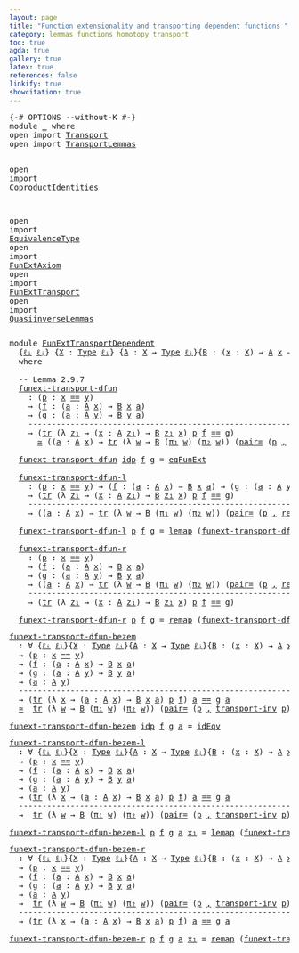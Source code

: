 ```yaml
---
layout: page
title: "Function extensionality and transporting dependent functions "
category: lemmas functions homotopy transport
toc: true
agda: true
gallery: true
latex: true
references: false
linkify: true
showcitation: true
---
```


<div class="hide" >
<pre class="Agda">
<a id="281" class="Symbol">{-#</a> <a id="285" class="Keyword">OPTIONS</a> <a id="293" class="Pragma">--without-K</a> <a id="305" class="Symbol">#-}</a>
<a id="309" class="Keyword">module</a> <a id="316" href="FunExtTransportDependent.html" class="Module">_</a> <a id="318" class="Keyword">where</a>
<a id="324" class="Keyword">open</a> <a id="329" class="Keyword">import</a> <a id="336" href="Transport.html" class="Module">Transport</a>
<a id="346" class="Keyword">open</a> <a id="351" class="Keyword">import</a> <a id="358" href="TransportLemmas.html" class="Module">TransportLemmas</a>

<a id="375" class="Keyword">open</a> <a id="380" class="Keyword">import</a> <a id="387" href="CoproductIdentities.html" class="Module">CoproductIdentities</a>

<a id="408" class="Keyword">open</a> <a id="413" class="Keyword">import</a> <a id="420" href="EquivalenceType.html" class="Module">EquivalenceType</a>
<a id="436" class="Keyword">open</a> <a id="441" class="Keyword">import</a> <a id="448" href="FunExtAxiom.html" class="Module">FunExtAxiom</a>
<a id="460" class="Keyword">open</a> <a id="465" class="Keyword">import</a> <a id="472" href="FunExtTransport.html" class="Module">FunExtTransport</a>
<a id="488" class="Keyword">open</a> <a id="493" class="Keyword">import</a> <a id="500" href="QuasiinverseLemmas.html" class="Module">QuasiinverseLemmas</a>
</pre>
</div>

<pre class="Agda">
<a id="551" class="Keyword">module</a> <a id="FunExtTransportDependent"></a><a id="558" href="FunExtTransportDependent.html#558" class="Module">FunExtTransportDependent</a>
  <a id="585" class="Symbol">{</a><a id="586" href="FunExtTransportDependent.html#586" class="Bound">ℓᵢ</a> <a id="589" href="FunExtTransportDependent.html#589" class="Bound">ℓⱼ</a><a id="591" class="Symbol">}</a> <a id="593" class="Symbol">{</a><a id="594" href="FunExtTransportDependent.html#594" class="Bound">X</a> <a id="596" class="Symbol">:</a> <a id="598" href="Intro.html#1621" class="Function">Type</a> <a id="603" href="FunExtTransportDependent.html#586" class="Bound">ℓᵢ</a><a id="605" class="Symbol">}</a> <a id="607" class="Symbol">{</a><a id="608" href="FunExtTransportDependent.html#608" class="Bound">A</a> <a id="610" class="Symbol">:</a> <a id="612" href="FunExtTransportDependent.html#594" class="Bound">X</a> <a id="614" class="Symbol">→</a> <a id="616" href="Intro.html#1621" class="Function">Type</a> <a id="621" href="FunExtTransportDependent.html#589" class="Bound">ℓⱼ</a><a id="623" class="Symbol">}{</a><a id="625" href="FunExtTransportDependent.html#625" class="Bound">B</a> <a id="627" class="Symbol">:</a> <a id="629" class="Symbol">(</a><a id="630" href="FunExtTransportDependent.html#630" class="Bound">x</a> <a id="632" class="Symbol">:</a> <a id="634" href="FunExtTransportDependent.html#594" class="Bound">X</a><a id="635" class="Symbol">)</a> <a id="637" class="Symbol">→</a> <a id="639" href="FunExtTransportDependent.html#608" class="Bound">A</a> <a id="641" href="FunExtTransportDependent.html#630" class="Bound">x</a> <a id="643" class="Symbol">→</a> <a id="645" href="Intro.html#1621" class="Function">Type</a> <a id="650" href="FunExtTransportDependent.html#589" class="Bound">ℓⱼ</a><a id="652" class="Symbol">}{</a><a id="654" href="FunExtTransportDependent.html#654" class="Bound">x</a> <a id="656" href="FunExtTransportDependent.html#656" class="Bound">y</a> <a id="658" class="Symbol">:</a> <a id="660" href="FunExtTransportDependent.html#594" class="Bound">X</a><a id="661" class="Symbol">}</a>
  <a id="665" class="Keyword">where</a>

  <a id="674" class="Comment">-- Lemma 2.9.7</a>
  <a id="FunExtTransportDependent.funext-transport-dfun"></a><a id="691" href="FunExtTransportDependent.html#691" class="Function">funext-transport-dfun</a>
    <a id="717" class="Symbol">:</a> <a id="719" class="Symbol">(</a><a id="720" href="FunExtTransportDependent.html#720" class="Bound">p</a> <a id="722" class="Symbol">:</a> <a id="724" href="FunExtTransportDependent.html#654" class="Bound">x</a> <a id="726" href="BasicTypes.html#4326" class="Datatype Operator">==</a> <a id="729" href="FunExtTransportDependent.html#656" class="Bound">y</a><a id="730" class="Symbol">)</a>
    <a id="736" class="Symbol">→</a> <a id="738" class="Symbol">(</a><a id="739" href="FunExtTransportDependent.html#739" class="Bound">f</a> <a id="741" class="Symbol">:</a> <a id="743" class="Symbol">(</a><a id="744" href="FunExtTransportDependent.html#744" class="Bound">a</a> <a id="746" class="Symbol">:</a> <a id="748" href="FunExtTransportDependent.html#608" class="Bound">A</a> <a id="750" href="FunExtTransportDependent.html#654" class="Bound">x</a><a id="751" class="Symbol">)</a> <a id="753" class="Symbol">→</a> <a id="755" href="FunExtTransportDependent.html#625" class="Bound">B</a> <a id="757" href="FunExtTransportDependent.html#654" class="Bound">x</a> <a id="759" href="FunExtTransportDependent.html#744" class="Bound">a</a><a id="760" class="Symbol">)</a>
    <a id="766" class="Symbol">→</a> <a id="768" class="Symbol">(</a><a id="769" href="FunExtTransportDependent.html#769" class="Bound">g</a> <a id="771" class="Symbol">:</a> <a id="773" class="Symbol">(</a><a id="774" href="FunExtTransportDependent.html#774" class="Bound">a</a> <a id="776" class="Symbol">:</a> <a id="778" href="FunExtTransportDependent.html#608" class="Bound">A</a> <a id="780" href="FunExtTransportDependent.html#656" class="Bound">y</a><a id="781" class="Symbol">)</a> <a id="783" class="Symbol">→</a> <a id="785" href="FunExtTransportDependent.html#625" class="Bound">B</a> <a id="787" href="FunExtTransportDependent.html#656" class="Bound">y</a> <a id="789" href="FunExtTransportDependent.html#774" class="Bound">a</a><a id="790" class="Symbol">)</a>
    <a id="796" class="Comment">----------------------------------------------------------------------------</a>
    <a id="877" class="Symbol">→</a> <a id="879" class="Symbol">(</a><a id="880" href="Transport.html#673" class="Function">tr</a> <a id="883" class="Symbol">(λ</a> <a id="886" href="FunExtTransportDependent.html#886" class="Bound">z₁</a> <a id="889" class="Symbol">→</a> <a id="891" class="Symbol">(</a><a id="892" href="FunExtTransportDependent.html#892" class="Bound">x</a> <a id="894" class="Symbol">:</a> <a id="896" href="FunExtTransportDependent.html#608" class="Bound">A</a> <a id="898" href="FunExtTransportDependent.html#886" class="Bound">z₁</a><a id="900" class="Symbol">)</a> <a id="902" class="Symbol">→</a> <a id="904" href="FunExtTransportDependent.html#625" class="Bound">B</a> <a id="906" href="FunExtTransportDependent.html#886" class="Bound">z₁</a> <a id="909" href="FunExtTransportDependent.html#892" class="Bound">x</a><a id="910" class="Symbol">)</a> <a id="912" href="FunExtTransportDependent.html#720" class="Bound">p</a> <a id="914" href="FunExtTransportDependent.html#739" class="Bound">f</a> <a id="916" href="BasicTypes.html#4326" class="Datatype Operator">==</a> <a id="919" href="FunExtTransportDependent.html#769" class="Bound">g</a><a id="920" class="Symbol">)</a>
      <a id="928" href="EquivalenceType.html#762" class="Function Operator">≃</a> <a id="930" class="Symbol">((</a><a id="932" href="FunExtTransportDependent.html#932" class="Bound">a</a> <a id="934" class="Symbol">:</a> <a id="936" href="FunExtTransportDependent.html#608" class="Bound">A</a> <a id="938" href="FunExtTransportDependent.html#654" class="Bound">x</a><a id="939" class="Symbol">)</a> <a id="941" class="Symbol">→</a> <a id="943" href="Transport.html#673" class="Function">tr</a> <a id="946" class="Symbol">(λ</a> <a id="949" href="FunExtTransportDependent.html#949" class="Bound">w</a> <a id="951" class="Symbol">→</a> <a id="953" href="FunExtTransportDependent.html#625" class="Bound">B</a> <a id="955" class="Symbol">(</a><a id="956" href="BasicTypes.html#1425" class="Field">π₁</a> <a id="959" href="FunExtTransportDependent.html#949" class="Bound">w</a><a id="960" class="Symbol">)</a> <a id="962" class="Symbol">(</a><a id="963" href="BasicTypes.html#1436" class="Field">π₂</a> <a id="966" href="FunExtTransportDependent.html#949" class="Bound">w</a><a id="967" class="Symbol">))</a> <a id="970" class="Symbol">(</a><a id="971" href="CoproductIdentities.html#1535" class="Function">pair=</a> <a id="977" class="Symbol">(</a><a id="978" href="FunExtTransportDependent.html#720" class="Bound">p</a> <a id="980" href="BasicTypes.html#1409" class="InductiveConstructor Operator">,</a> <a id="982" href="BasicTypes.html#4618" class="Function">refl</a> <a id="987" class="Symbol">(</a><a id="988" href="Transport.html#673" class="Function">tr</a> <a id="991" href="FunExtTransportDependent.html#608" class="Bound">A</a> <a id="993" href="FunExtTransportDependent.html#720" class="Bound">p</a> <a id="995" href="FunExtTransportDependent.html#932" class="Bound">a</a><a id="996" class="Symbol">)))</a> <a id="1000" class="Symbol">(</a><a id="1001" href="FunExtTransportDependent.html#739" class="Bound">f</a> <a id="1003" href="FunExtTransportDependent.html#932" class="Bound">a</a><a id="1004" class="Symbol">)</a> <a id="1006" href="BasicTypes.html#4326" class="Datatype Operator">==</a> <a id="1009" href="FunExtTransportDependent.html#769" class="Bound">g</a> <a id="1011" class="Symbol">(</a><a id="1012" href="Transport.html#673" class="Function">tr</a> <a id="1015" href="FunExtTransportDependent.html#608" class="Bound">A</a> <a id="1017" href="FunExtTransportDependent.html#720" class="Bound">p</a> <a id="1019" href="FunExtTransportDependent.html#932" class="Bound">a</a><a id="1020" class="Symbol">))</a>

  <a id="1026" href="FunExtTransportDependent.html#691" class="Function">funext-transport-dfun</a> <a id="1048" href="BasicTypes.html#4381" class="InductiveConstructor">idp</a> <a id="1052" href="FunExtTransportDependent.html#1052" class="Bound">f</a> <a id="1054" href="FunExtTransportDependent.html#1054" class="Bound">g</a> <a id="1056" class="Symbol">=</a> <a id="1058" href="FunExtAxiom.html#782" class="Function">eqFunExt</a>

  <a id="FunExtTransportDependent.funext-transport-dfun-l"></a><a id="1070" href="FunExtTransportDependent.html#1070" class="Function">funext-transport-dfun-l</a>
    <a id="1098" class="Symbol">:</a> <a id="1100" class="Symbol">(</a><a id="1101" href="FunExtTransportDependent.html#1101" class="Bound">p</a> <a id="1103" class="Symbol">:</a> <a id="1105" href="FunExtTransportDependent.html#654" class="Bound">x</a> <a id="1107" href="BasicTypes.html#4326" class="Datatype Operator">==</a> <a id="1110" href="FunExtTransportDependent.html#656" class="Bound">y</a><a id="1111" class="Symbol">)</a> <a id="1113" class="Symbol">→</a> <a id="1115" class="Symbol">(</a><a id="1116" href="FunExtTransportDependent.html#1116" class="Bound">f</a> <a id="1118" class="Symbol">:</a> <a id="1120" class="Symbol">(</a><a id="1121" href="FunExtTransportDependent.html#1121" class="Bound">a</a> <a id="1123" class="Symbol">:</a> <a id="1125" href="FunExtTransportDependent.html#608" class="Bound">A</a> <a id="1127" href="FunExtTransportDependent.html#654" class="Bound">x</a><a id="1128" class="Symbol">)</a> <a id="1130" class="Symbol">→</a> <a id="1132" href="FunExtTransportDependent.html#625" class="Bound">B</a> <a id="1134" href="FunExtTransportDependent.html#654" class="Bound">x</a> <a id="1136" href="FunExtTransportDependent.html#1121" class="Bound">a</a><a id="1137" class="Symbol">)</a> <a id="1139" class="Symbol">→</a> <a id="1141" class="Symbol">(</a><a id="1142" href="FunExtTransportDependent.html#1142" class="Bound">g</a> <a id="1144" class="Symbol">:</a> <a id="1146" class="Symbol">(</a><a id="1147" href="FunExtTransportDependent.html#1147" class="Bound">a</a> <a id="1149" class="Symbol">:</a> <a id="1151" href="FunExtTransportDependent.html#608" class="Bound">A</a> <a id="1153" href="FunExtTransportDependent.html#656" class="Bound">y</a><a id="1154" class="Symbol">)</a> <a id="1156" class="Symbol">→</a> <a id="1158" href="FunExtTransportDependent.html#625" class="Bound">B</a> <a id="1160" href="FunExtTransportDependent.html#656" class="Bound">y</a> <a id="1162" href="FunExtTransportDependent.html#1147" class="Bound">a</a><a id="1163" class="Symbol">)</a>
    <a id="1169" class="Symbol">→</a> <a id="1171" class="Symbol">(</a><a id="1172" href="Transport.html#673" class="Function">tr</a> <a id="1175" class="Symbol">(λ</a> <a id="1178" href="FunExtTransportDependent.html#1178" class="Bound">z₁</a> <a id="1181" class="Symbol">→</a> <a id="1183" class="Symbol">(</a><a id="1184" href="FunExtTransportDependent.html#1184" class="Bound">x</a> <a id="1186" class="Symbol">:</a> <a id="1188" href="FunExtTransportDependent.html#608" class="Bound">A</a> <a id="1190" href="FunExtTransportDependent.html#1178" class="Bound">z₁</a><a id="1192" class="Symbol">)</a> <a id="1194" class="Symbol">→</a> <a id="1196" href="FunExtTransportDependent.html#625" class="Bound">B</a> <a id="1198" href="FunExtTransportDependent.html#1178" class="Bound">z₁</a> <a id="1201" href="FunExtTransportDependent.html#1184" class="Bound">x</a><a id="1202" class="Symbol">)</a> <a id="1204" href="FunExtTransportDependent.html#1101" class="Bound">p</a> <a id="1206" href="FunExtTransportDependent.html#1116" class="Bound">f</a> <a id="1208" href="BasicTypes.html#4326" class="Datatype Operator">==</a> <a id="1211" href="FunExtTransportDependent.html#1142" class="Bound">g</a><a id="1212" class="Symbol">)</a>
    <a id="1218" class="Comment">---------------------------------------------------------------------------</a>
    <a id="1298" class="Symbol">→</a> <a id="1300" class="Symbol">((</a><a id="1302" href="FunExtTransportDependent.html#1302" class="Bound">a</a> <a id="1304" class="Symbol">:</a> <a id="1306" href="FunExtTransportDependent.html#608" class="Bound">A</a> <a id="1308" href="FunExtTransportDependent.html#654" class="Bound">x</a><a id="1309" class="Symbol">)</a> <a id="1311" class="Symbol">→</a> <a id="1313" href="Transport.html#673" class="Function">tr</a> <a id="1316" class="Symbol">(λ</a> <a id="1319" href="FunExtTransportDependent.html#1319" class="Bound">w</a> <a id="1321" class="Symbol">→</a> <a id="1323" href="FunExtTransportDependent.html#625" class="Bound">B</a> <a id="1325" class="Symbol">(</a><a id="1326" href="BasicTypes.html#1425" class="Field">π₁</a> <a id="1329" href="FunExtTransportDependent.html#1319" class="Bound">w</a><a id="1330" class="Symbol">)</a> <a id="1332" class="Symbol">(</a><a id="1333" href="BasicTypes.html#1436" class="Field">π₂</a> <a id="1336" href="FunExtTransportDependent.html#1319" class="Bound">w</a><a id="1337" class="Symbol">))</a> <a id="1340" class="Symbol">(</a><a id="1341" href="CoproductIdentities.html#1535" class="Function">pair=</a> <a id="1347" class="Symbol">(</a><a id="1348" href="FunExtTransportDependent.html#1101" class="Bound">p</a> <a id="1350" href="BasicTypes.html#1409" class="InductiveConstructor Operator">,</a> <a id="1352" href="BasicTypes.html#4618" class="Function">refl</a> <a id="1357" class="Symbol">(</a><a id="1358" href="Transport.html#673" class="Function">tr</a> <a id="1361" href="FunExtTransportDependent.html#608" class="Bound">A</a> <a id="1363" href="FunExtTransportDependent.html#1101" class="Bound">p</a> <a id="1365" href="FunExtTransportDependent.html#1302" class="Bound">a</a><a id="1366" class="Symbol">)))</a> <a id="1370" class="Symbol">(</a><a id="1371" href="FunExtTransportDependent.html#1116" class="Bound">f</a> <a id="1373" href="FunExtTransportDependent.html#1302" class="Bound">a</a><a id="1374" class="Symbol">)</a> <a id="1376" href="BasicTypes.html#4326" class="Datatype Operator">==</a> <a id="1379" href="FunExtTransportDependent.html#1142" class="Bound">g</a> <a id="1381" class="Symbol">(</a><a id="1382" href="Transport.html#673" class="Function">tr</a> <a id="1385" href="FunExtTransportDependent.html#608" class="Bound">A</a> <a id="1387" href="FunExtTransportDependent.html#1101" class="Bound">p</a> <a id="1389" href="FunExtTransportDependent.html#1302" class="Bound">a</a><a id="1390" class="Symbol">))</a>

  <a id="1396" href="FunExtTransportDependent.html#1070" class="Function">funext-transport-dfun-l</a> <a id="1420" href="FunExtTransportDependent.html#1420" class="Bound">p</a> <a id="1422" href="FunExtTransportDependent.html#1422" class="Bound">f</a> <a id="1424" href="FunExtTransportDependent.html#1424" class="Bound">g</a> <a id="1426" class="Symbol">=</a> <a id="1428" href="EquivalenceType.html#979" class="Function">lemap</a> <a id="1434" class="Symbol">(</a><a id="1435" href="FunExtTransportDependent.html#691" class="Function">funext-transport-dfun</a> <a id="1457" href="FunExtTransportDependent.html#1420" class="Bound">p</a> <a id="1459" class="Symbol">_</a> <a id="1461" class="Symbol">_)</a>

  <a id="FunExtTransportDependent.funext-transport-dfun-r"></a><a id="1467" href="FunExtTransportDependent.html#1467" class="Function">funext-transport-dfun-r</a>
    <a id="1495" class="Symbol">:</a> <a id="1497" class="Symbol">(</a><a id="1498" href="FunExtTransportDependent.html#1498" class="Bound">p</a> <a id="1500" class="Symbol">:</a> <a id="1502" href="FunExtTransportDependent.html#654" class="Bound">x</a> <a id="1504" href="BasicTypes.html#4326" class="Datatype Operator">==</a> <a id="1507" href="FunExtTransportDependent.html#656" class="Bound">y</a><a id="1508" class="Symbol">)</a>
    <a id="1514" class="Symbol">→</a> <a id="1516" class="Symbol">(</a><a id="1517" href="FunExtTransportDependent.html#1517" class="Bound">f</a> <a id="1519" class="Symbol">:</a> <a id="1521" class="Symbol">(</a><a id="1522" href="FunExtTransportDependent.html#1522" class="Bound">a</a> <a id="1524" class="Symbol">:</a> <a id="1526" href="FunExtTransportDependent.html#608" class="Bound">A</a> <a id="1528" href="FunExtTransportDependent.html#654" class="Bound">x</a><a id="1529" class="Symbol">)</a> <a id="1531" class="Symbol">→</a> <a id="1533" href="FunExtTransportDependent.html#625" class="Bound">B</a> <a id="1535" href="FunExtTransportDependent.html#654" class="Bound">x</a> <a id="1537" href="FunExtTransportDependent.html#1522" class="Bound">a</a><a id="1538" class="Symbol">)</a>
    <a id="1544" class="Symbol">→</a> <a id="1546" class="Symbol">(</a><a id="1547" href="FunExtTransportDependent.html#1547" class="Bound">g</a> <a id="1549" class="Symbol">:</a> <a id="1551" class="Symbol">(</a><a id="1552" href="FunExtTransportDependent.html#1552" class="Bound">a</a> <a id="1554" class="Symbol">:</a> <a id="1556" href="FunExtTransportDependent.html#608" class="Bound">A</a> <a id="1558" href="FunExtTransportDependent.html#656" class="Bound">y</a><a id="1559" class="Symbol">)</a> <a id="1561" class="Symbol">→</a> <a id="1563" href="FunExtTransportDependent.html#625" class="Bound">B</a> <a id="1565" href="FunExtTransportDependent.html#656" class="Bound">y</a> <a id="1567" href="FunExtTransportDependent.html#1552" class="Bound">a</a><a id="1568" class="Symbol">)</a>
    <a id="1574" class="Symbol">→</a> <a id="1576" class="Symbol">((</a><a id="1578" href="FunExtTransportDependent.html#1578" class="Bound">a</a> <a id="1580" class="Symbol">:</a> <a id="1582" href="FunExtTransportDependent.html#608" class="Bound">A</a> <a id="1584" href="FunExtTransportDependent.html#654" class="Bound">x</a><a id="1585" class="Symbol">)</a> <a id="1587" class="Symbol">→</a> <a id="1589" href="Transport.html#673" class="Function">tr</a> <a id="1592" class="Symbol">(λ</a> <a id="1595" href="FunExtTransportDependent.html#1595" class="Bound">w</a> <a id="1597" class="Symbol">→</a> <a id="1599" href="FunExtTransportDependent.html#625" class="Bound">B</a> <a id="1601" class="Symbol">(</a><a id="1602" href="BasicTypes.html#1425" class="Field">π₁</a> <a id="1605" href="FunExtTransportDependent.html#1595" class="Bound">w</a><a id="1606" class="Symbol">)</a> <a id="1608" class="Symbol">(</a><a id="1609" href="BasicTypes.html#1436" class="Field">π₂</a> <a id="1612" href="FunExtTransportDependent.html#1595" class="Bound">w</a><a id="1613" class="Symbol">))</a> <a id="1616" class="Symbol">(</a><a id="1617" href="CoproductIdentities.html#1535" class="Function">pair=</a> <a id="1623" class="Symbol">(</a><a id="1624" href="FunExtTransportDependent.html#1498" class="Bound">p</a> <a id="1626" href="BasicTypes.html#1409" class="InductiveConstructor Operator">,</a> <a id="1628" href="BasicTypes.html#4618" class="Function">refl</a> <a id="1633" class="Symbol">(</a><a id="1634" href="Transport.html#673" class="Function">tr</a> <a id="1637" href="FunExtTransportDependent.html#608" class="Bound">A</a> <a id="1639" href="FunExtTransportDependent.html#1498" class="Bound">p</a> <a id="1641" href="FunExtTransportDependent.html#1578" class="Bound">a</a><a id="1642" class="Symbol">)))</a> <a id="1646" class="Symbol">(</a><a id="1647" href="FunExtTransportDependent.html#1517" class="Bound">f</a> <a id="1649" href="FunExtTransportDependent.html#1578" class="Bound">a</a><a id="1650" class="Symbol">)</a> <a id="1652" href="BasicTypes.html#4326" class="Datatype Operator">==</a> <a id="1655" href="FunExtTransportDependent.html#1547" class="Bound">g</a> <a id="1657" class="Symbol">(</a><a id="1658" href="Transport.html#673" class="Function">tr</a> <a id="1661" href="FunExtTransportDependent.html#608" class="Bound">A</a> <a id="1663" href="FunExtTransportDependent.html#1498" class="Bound">p</a> <a id="1665" href="FunExtTransportDependent.html#1578" class="Bound">a</a><a id="1666" class="Symbol">))</a>
    <a id="1673" class="Comment">--------------------------------------------------------------------------</a>
    <a id="1752" class="Symbol">→</a> <a id="1754" class="Symbol">(</a><a id="1755" href="Transport.html#673" class="Function">tr</a> <a id="1758" class="Symbol">(λ</a> <a id="1761" href="FunExtTransportDependent.html#1761" class="Bound">z₁</a> <a id="1764" class="Symbol">→</a> <a id="1766" class="Symbol">(</a><a id="1767" href="FunExtTransportDependent.html#1767" class="Bound">x</a> <a id="1769" class="Symbol">:</a> <a id="1771" href="FunExtTransportDependent.html#608" class="Bound">A</a> <a id="1773" href="FunExtTransportDependent.html#1761" class="Bound">z₁</a><a id="1775" class="Symbol">)</a> <a id="1777" class="Symbol">→</a> <a id="1779" href="FunExtTransportDependent.html#625" class="Bound">B</a> <a id="1781" href="FunExtTransportDependent.html#1761" class="Bound">z₁</a> <a id="1784" href="FunExtTransportDependent.html#1767" class="Bound">x</a><a id="1785" class="Symbol">)</a> <a id="1787" href="FunExtTransportDependent.html#1498" class="Bound">p</a> <a id="1789" href="FunExtTransportDependent.html#1517" class="Bound">f</a> <a id="1791" href="BasicTypes.html#4326" class="Datatype Operator">==</a> <a id="1794" href="FunExtTransportDependent.html#1547" class="Bound">g</a><a id="1795" class="Symbol">)</a>

  <a id="1800" href="FunExtTransportDependent.html#1467" class="Function">funext-transport-dfun-r</a> <a id="1824" href="FunExtTransportDependent.html#1824" class="Bound">p</a> <a id="1826" href="FunExtTransportDependent.html#1826" class="Bound">f</a> <a id="1828" href="FunExtTransportDependent.html#1828" class="Bound">g</a> <a id="1830" class="Symbol">=</a> <a id="1832" href="EquivalenceType.html#1131" class="Function">remap</a> <a id="1838" class="Symbol">(</a><a id="1839" href="FunExtTransportDependent.html#691" class="Function">funext-transport-dfun</a> <a id="1861" href="FunExtTransportDependent.html#1824" class="Bound">p</a> <a id="1863" class="Symbol">_</a> <a id="1865" class="Symbol">_)</a>
</pre>

<pre class="Agda">
<a id="funext-transport-dfun-bezem"></a><a id="1893" href="FunExtTransportDependent.html#1893" class="Function">funext-transport-dfun-bezem</a>
  <a id="1923" class="Symbol">:</a> <a id="1925" class="Symbol">∀</a> <a id="1927" class="Symbol">{</a><a id="1928" href="FunExtTransportDependent.html#1928" class="Bound">ℓᵢ</a> <a id="1931" href="FunExtTransportDependent.html#1931" class="Bound">ℓⱼ</a><a id="1933" class="Symbol">}{</a><a id="1935" href="FunExtTransportDependent.html#1935" class="Bound">X</a> <a id="1937" class="Symbol">:</a> <a id="1939" href="Intro.html#1621" class="Function">Type</a> <a id="1944" href="FunExtTransportDependent.html#1928" class="Bound">ℓᵢ</a><a id="1946" class="Symbol">}{</a><a id="1948" href="FunExtTransportDependent.html#1948" class="Bound">A</a> <a id="1950" class="Symbol">:</a> <a id="1952" href="FunExtTransportDependent.html#1935" class="Bound">X</a> <a id="1954" class="Symbol">→</a> <a id="1956" href="Intro.html#1621" class="Function">Type</a> <a id="1961" href="FunExtTransportDependent.html#1931" class="Bound">ℓⱼ</a><a id="1963" class="Symbol">}{</a><a id="1965" href="FunExtTransportDependent.html#1965" class="Bound">B</a> <a id="1967" class="Symbol">:</a> <a id="1969" class="Symbol">(</a><a id="1970" href="FunExtTransportDependent.html#1970" class="Bound">x</a> <a id="1972" class="Symbol">:</a> <a id="1974" href="FunExtTransportDependent.html#1935" class="Bound">X</a><a id="1975" class="Symbol">)</a> <a id="1977" class="Symbol">→</a> <a id="1979" href="FunExtTransportDependent.html#1948" class="Bound">A</a> <a id="1981" href="FunExtTransportDependent.html#1970" class="Bound">x</a> <a id="1983" class="Symbol">→</a> <a id="1985" href="Intro.html#1621" class="Function">Type</a> <a id="1990" href="FunExtTransportDependent.html#1931" class="Bound">ℓⱼ</a><a id="1992" class="Symbol">}</a> <a id="1994" class="Symbol">{</a><a id="1995" href="FunExtTransportDependent.html#1995" class="Bound">x</a> <a id="1997" href="FunExtTransportDependent.html#1997" class="Bound">y</a> <a id="1999" class="Symbol">:</a> <a id="2001" href="FunExtTransportDependent.html#1935" class="Bound">X</a><a id="2002" class="Symbol">}</a>
  <a id="2006" class="Symbol">→</a> <a id="2008" class="Symbol">(</a><a id="2009" href="FunExtTransportDependent.html#2009" class="Bound">p</a> <a id="2011" class="Symbol">:</a> <a id="2013" href="FunExtTransportDependent.html#1995" class="Bound">x</a> <a id="2015" href="BasicTypes.html#4326" class="Datatype Operator">==</a> <a id="2018" href="FunExtTransportDependent.html#1997" class="Bound">y</a><a id="2019" class="Symbol">)</a>
  <a id="2023" class="Symbol">→</a> <a id="2025" class="Symbol">(</a><a id="2026" href="FunExtTransportDependent.html#2026" class="Bound">f</a> <a id="2028" class="Symbol">:</a> <a id="2030" class="Symbol">(</a><a id="2031" href="FunExtTransportDependent.html#2031" class="Bound">a</a> <a id="2033" class="Symbol">:</a> <a id="2035" href="FunExtTransportDependent.html#1948" class="Bound">A</a> <a id="2037" href="FunExtTransportDependent.html#1995" class="Bound">x</a><a id="2038" class="Symbol">)</a> <a id="2040" class="Symbol">→</a> <a id="2042" href="FunExtTransportDependent.html#1965" class="Bound">B</a> <a id="2044" href="FunExtTransportDependent.html#1995" class="Bound">x</a> <a id="2046" href="FunExtTransportDependent.html#2031" class="Bound">a</a><a id="2047" class="Symbol">)</a>
  <a id="2051" class="Symbol">→</a> <a id="2053" class="Symbol">(</a><a id="2054" href="FunExtTransportDependent.html#2054" class="Bound">g</a> <a id="2056" class="Symbol">:</a> <a id="2058" class="Symbol">(</a><a id="2059" href="FunExtTransportDependent.html#2059" class="Bound">a</a> <a id="2061" class="Symbol">:</a> <a id="2063" href="FunExtTransportDependent.html#1948" class="Bound">A</a> <a id="2065" href="FunExtTransportDependent.html#1997" class="Bound">y</a><a id="2066" class="Symbol">)</a> <a id="2068" class="Symbol">→</a> <a id="2070" href="FunExtTransportDependent.html#1965" class="Bound">B</a> <a id="2072" href="FunExtTransportDependent.html#1997" class="Bound">y</a> <a id="2074" href="FunExtTransportDependent.html#2059" class="Bound">a</a><a id="2075" class="Symbol">)</a>
  <a id="2079" class="Symbol">→</a> <a id="2081" class="Symbol">(</a><a id="2082" href="FunExtTransportDependent.html#2082" class="Bound">a</a> <a id="2084" class="Symbol">:</a> <a id="2086" href="FunExtTransportDependent.html#1948" class="Bound">A</a> <a id="2088" href="FunExtTransportDependent.html#1997" class="Bound">y</a><a id="2089" class="Symbol">)</a>
  <a id="2093" class="Comment">------------------------------------------------------------------------------------</a>
  <a id="2180" class="Symbol">→</a> <a id="2182" class="Symbol">(</a><a id="2183" href="Transport.html#673" class="Function">tr</a> <a id="2186" class="Symbol">(λ</a> <a id="2189" href="FunExtTransportDependent.html#2189" class="Bound">x</a> <a id="2191" class="Symbol">→</a> <a id="2193" class="Symbol">(</a><a id="2194" href="FunExtTransportDependent.html#2194" class="Bound">a</a> <a id="2196" class="Symbol">:</a> <a id="2198" href="FunExtTransportDependent.html#1948" class="Bound">A</a> <a id="2200" href="FunExtTransportDependent.html#2189" class="Bound">x</a><a id="2201" class="Symbol">)</a> <a id="2203" class="Symbol">→</a> <a id="2205" href="FunExtTransportDependent.html#1965" class="Bound">B</a> <a id="2207" href="FunExtTransportDependent.html#2189" class="Bound">x</a> <a id="2209" href="FunExtTransportDependent.html#2194" class="Bound">a</a><a id="2210" class="Symbol">)</a> <a id="2212" href="FunExtTransportDependent.html#2009" class="Bound">p</a> <a id="2214" href="FunExtTransportDependent.html#2026" class="Bound">f</a><a id="2215" class="Symbol">)</a> <a id="2217" href="FunExtTransportDependent.html#2082" class="Bound">a</a> <a id="2219" href="BasicTypes.html#4326" class="Datatype Operator">==</a> <a id="2222" href="FunExtTransportDependent.html#2054" class="Bound">g</a> <a id="2224" href="FunExtTransportDependent.html#2082" class="Bound">a</a>
  <a id="2228" href="EquivalenceType.html#762" class="Function Operator">≃</a>  <a id="2231" href="Transport.html#673" class="Function">tr</a> <a id="2234" class="Symbol">(λ</a> <a id="2237" href="FunExtTransportDependent.html#2237" class="Bound">w</a> <a id="2239" class="Symbol">→</a> <a id="2241" href="FunExtTransportDependent.html#1965" class="Bound">B</a> <a id="2243" class="Symbol">(</a><a id="2244" href="BasicTypes.html#1425" class="Field">π₁</a> <a id="2247" href="FunExtTransportDependent.html#2237" class="Bound">w</a><a id="2248" class="Symbol">)</a> <a id="2250" class="Symbol">(</a><a id="2251" href="BasicTypes.html#1436" class="Field">π₂</a> <a id="2254" href="FunExtTransportDependent.html#2237" class="Bound">w</a><a id="2255" class="Symbol">))</a> <a id="2258" class="Symbol">(</a><a id="2259" href="CoproductIdentities.html#1535" class="Function">pair=</a> <a id="2265" class="Symbol">(</a><a id="2266" href="FunExtTransportDependent.html#2009" class="Bound">p</a> <a id="2268" href="BasicTypes.html#1409" class="InductiveConstructor Operator">,</a> <a id="2270" href="TransportLemmas.html#4098" class="Function">transport-inv</a> <a id="2284" href="FunExtTransportDependent.html#2009" class="Bound">p</a><a id="2285" class="Symbol">))</a> <a id="2288" class="Symbol">(</a><a id="2289" href="FunExtTransportDependent.html#2026" class="Bound">f</a> <a id="2291" class="Symbol">(</a><a id="2292" href="Transport.html#673" class="Function">tr</a> <a id="2295" href="FunExtTransportDependent.html#1948" class="Bound">A</a> <a id="2297" class="Symbol">(</a><a id="2298" href="BasicFunctions.html#4068" class="Function Operator">!</a> <a id="2300" href="FunExtTransportDependent.html#2009" class="Bound">p</a><a id="2301" class="Symbol">)</a><a id="2302" href="FunExtTransportDependent.html#2082" class="Bound">a</a><a id="2303" class="Symbol">))</a> <a id="2306" href="BasicTypes.html#4326" class="Datatype Operator">==</a> <a id="2309" href="FunExtTransportDependent.html#2054" class="Bound">g</a> <a id="2311" href="FunExtTransportDependent.html#2082" class="Bound">a</a>

<a id="2314" href="FunExtTransportDependent.html#1893" class="Function">funext-transport-dfun-bezem</a> <a id="2342" href="BasicTypes.html#4381" class="InductiveConstructor">idp</a> <a id="2346" href="FunExtTransportDependent.html#2346" class="Bound">f</a> <a id="2348" href="FunExtTransportDependent.html#2348" class="Bound">g</a> <a id="2350" href="FunExtTransportDependent.html#2350" class="Bound">a</a> <a id="2352" class="Symbol">=</a> <a id="2354" href="QuasiinverseLemmas.html#1413" class="Function">idEqv</a>
</pre>

<pre class="Agda">
<a id="funext-transport-dfun-bezem-l"></a><a id="2385" href="FunExtTransportDependent.html#2385" class="Function">funext-transport-dfun-bezem-l</a>
  <a id="2417" class="Symbol">:</a> <a id="2419" class="Symbol">∀</a> <a id="2421" class="Symbol">{</a><a id="2422" href="FunExtTransportDependent.html#2422" class="Bound">ℓᵢ</a> <a id="2425" href="FunExtTransportDependent.html#2425" class="Bound">ℓⱼ</a><a id="2427" class="Symbol">}{</a><a id="2429" href="FunExtTransportDependent.html#2429" class="Bound">X</a> <a id="2431" class="Symbol">:</a> <a id="2433" href="Intro.html#1621" class="Function">Type</a> <a id="2438" href="FunExtTransportDependent.html#2422" class="Bound">ℓᵢ</a><a id="2440" class="Symbol">}{</a><a id="2442" href="FunExtTransportDependent.html#2442" class="Bound">A</a> <a id="2444" class="Symbol">:</a> <a id="2446" href="FunExtTransportDependent.html#2429" class="Bound">X</a> <a id="2448" class="Symbol">→</a> <a id="2450" href="Intro.html#1621" class="Function">Type</a> <a id="2455" href="FunExtTransportDependent.html#2425" class="Bound">ℓⱼ</a><a id="2457" class="Symbol">}{</a><a id="2459" href="FunExtTransportDependent.html#2459" class="Bound">B</a> <a id="2461" class="Symbol">:</a> <a id="2463" class="Symbol">(</a><a id="2464" href="FunExtTransportDependent.html#2464" class="Bound">x</a> <a id="2466" class="Symbol">:</a> <a id="2468" href="FunExtTransportDependent.html#2429" class="Bound">X</a><a id="2469" class="Symbol">)</a> <a id="2471" class="Symbol">→</a> <a id="2473" href="FunExtTransportDependent.html#2442" class="Bound">A</a> <a id="2475" href="FunExtTransportDependent.html#2464" class="Bound">x</a> <a id="2477" class="Symbol">→</a> <a id="2479" href="Intro.html#1621" class="Function">Type</a> <a id="2484" href="FunExtTransportDependent.html#2425" class="Bound">ℓⱼ</a><a id="2486" class="Symbol">}</a> <a id="2488" class="Symbol">{</a><a id="2489" href="FunExtTransportDependent.html#2489" class="Bound">x</a> <a id="2491" href="FunExtTransportDependent.html#2491" class="Bound">y</a> <a id="2493" class="Symbol">:</a> <a id="2495" href="FunExtTransportDependent.html#2429" class="Bound">X</a><a id="2496" class="Symbol">}</a>
  <a id="2500" class="Symbol">→</a> <a id="2502" class="Symbol">(</a><a id="2503" href="FunExtTransportDependent.html#2503" class="Bound">p</a> <a id="2505" class="Symbol">:</a> <a id="2507" href="FunExtTransportDependent.html#2489" class="Bound">x</a> <a id="2509" href="BasicTypes.html#4326" class="Datatype Operator">==</a> <a id="2512" href="FunExtTransportDependent.html#2491" class="Bound">y</a><a id="2513" class="Symbol">)</a>
  <a id="2517" class="Symbol">→</a> <a id="2519" class="Symbol">(</a><a id="2520" href="FunExtTransportDependent.html#2520" class="Bound">f</a> <a id="2522" class="Symbol">:</a> <a id="2524" class="Symbol">(</a><a id="2525" href="FunExtTransportDependent.html#2525" class="Bound">a</a> <a id="2527" class="Symbol">:</a> <a id="2529" href="FunExtTransportDependent.html#2442" class="Bound">A</a> <a id="2531" href="FunExtTransportDependent.html#2489" class="Bound">x</a><a id="2532" class="Symbol">)</a> <a id="2534" class="Symbol">→</a> <a id="2536" href="FunExtTransportDependent.html#2459" class="Bound">B</a> <a id="2538" href="FunExtTransportDependent.html#2489" class="Bound">x</a> <a id="2540" href="FunExtTransportDependent.html#2525" class="Bound">a</a><a id="2541" class="Symbol">)</a>
  <a id="2545" class="Symbol">→</a> <a id="2547" class="Symbol">(</a><a id="2548" href="FunExtTransportDependent.html#2548" class="Bound">g</a> <a id="2550" class="Symbol">:</a> <a id="2552" class="Symbol">(</a><a id="2553" href="FunExtTransportDependent.html#2553" class="Bound">a</a> <a id="2555" class="Symbol">:</a> <a id="2557" href="FunExtTransportDependent.html#2442" class="Bound">A</a> <a id="2559" href="FunExtTransportDependent.html#2491" class="Bound">y</a><a id="2560" class="Symbol">)</a> <a id="2562" class="Symbol">→</a> <a id="2564" href="FunExtTransportDependent.html#2459" class="Bound">B</a> <a id="2566" href="FunExtTransportDependent.html#2491" class="Bound">y</a> <a id="2568" href="FunExtTransportDependent.html#2553" class="Bound">a</a><a id="2569" class="Symbol">)</a>
  <a id="2573" class="Symbol">→</a> <a id="2575" class="Symbol">(</a><a id="2576" href="FunExtTransportDependent.html#2576" class="Bound">a</a> <a id="2578" class="Symbol">:</a> <a id="2580" href="FunExtTransportDependent.html#2442" class="Bound">A</a> <a id="2582" href="FunExtTransportDependent.html#2491" class="Bound">y</a><a id="2583" class="Symbol">)</a>
  <a id="2587" class="Symbol">→</a> <a id="2589" class="Symbol">(</a><a id="2590" href="Transport.html#673" class="Function">tr</a> <a id="2593" class="Symbol">(λ</a> <a id="2596" href="FunExtTransportDependent.html#2596" class="Bound">x</a> <a id="2598" class="Symbol">→</a> <a id="2600" class="Symbol">(</a><a id="2601" href="FunExtTransportDependent.html#2601" class="Bound">a</a> <a id="2603" class="Symbol">:</a> <a id="2605" href="FunExtTransportDependent.html#2442" class="Bound">A</a> <a id="2607" href="FunExtTransportDependent.html#2596" class="Bound">x</a><a id="2608" class="Symbol">)</a> <a id="2610" class="Symbol">→</a> <a id="2612" href="FunExtTransportDependent.html#2459" class="Bound">B</a> <a id="2614" href="FunExtTransportDependent.html#2596" class="Bound">x</a> <a id="2616" href="FunExtTransportDependent.html#2601" class="Bound">a</a><a id="2617" class="Symbol">)</a> <a id="2619" href="FunExtTransportDependent.html#2503" class="Bound">p</a> <a id="2621" href="FunExtTransportDependent.html#2520" class="Bound">f</a><a id="2622" class="Symbol">)</a> <a id="2624" href="FunExtTransportDependent.html#2576" class="Bound">a</a> <a id="2626" href="BasicTypes.html#4326" class="Datatype Operator">==</a> <a id="2629" href="FunExtTransportDependent.html#2548" class="Bound">g</a> <a id="2631" href="FunExtTransportDependent.html#2576" class="Bound">a</a>
  <a id="2635" class="Comment">------------------------------------------------------------------------------------</a>
  <a id="2722" class="Symbol">→</a>  <a id="2725" href="Transport.html#673" class="Function">tr</a> <a id="2728" class="Symbol">(λ</a> <a id="2731" href="FunExtTransportDependent.html#2731" class="Bound">w</a> <a id="2733" class="Symbol">→</a> <a id="2735" href="FunExtTransportDependent.html#2459" class="Bound">B</a> <a id="2737" class="Symbol">(</a><a id="2738" href="BasicTypes.html#1425" class="Field">π₁</a> <a id="2741" href="FunExtTransportDependent.html#2731" class="Bound">w</a><a id="2742" class="Symbol">)</a> <a id="2744" class="Symbol">(</a><a id="2745" href="BasicTypes.html#1436" class="Field">π₂</a> <a id="2748" href="FunExtTransportDependent.html#2731" class="Bound">w</a><a id="2749" class="Symbol">))</a> <a id="2752" class="Symbol">(</a><a id="2753" href="CoproductIdentities.html#1535" class="Function">pair=</a> <a id="2759" class="Symbol">(</a><a id="2760" href="FunExtTransportDependent.html#2503" class="Bound">p</a> <a id="2762" href="BasicTypes.html#1409" class="InductiveConstructor Operator">,</a> <a id="2764" href="TransportLemmas.html#4098" class="Function">transport-inv</a> <a id="2778" href="FunExtTransportDependent.html#2503" class="Bound">p</a><a id="2779" class="Symbol">))</a> <a id="2782" class="Symbol">(</a><a id="2783" href="FunExtTransportDependent.html#2520" class="Bound">f</a> <a id="2785" class="Symbol">(</a><a id="2786" href="Transport.html#673" class="Function">tr</a> <a id="2789" href="FunExtTransportDependent.html#2442" class="Bound">A</a> <a id="2791" class="Symbol">(</a><a id="2792" href="BasicFunctions.html#4068" class="Function Operator">!</a> <a id="2794" href="FunExtTransportDependent.html#2503" class="Bound">p</a><a id="2795" class="Symbol">)</a> <a id="2797" href="FunExtTransportDependent.html#2576" class="Bound">a</a><a id="2798" class="Symbol">))</a> <a id="2801" href="BasicTypes.html#4326" class="Datatype Operator">==</a> <a id="2804" href="FunExtTransportDependent.html#2548" class="Bound">g</a> <a id="2806" href="FunExtTransportDependent.html#2576" class="Bound">a</a>

<a id="2809" href="FunExtTransportDependent.html#2385" class="Function">funext-transport-dfun-bezem-l</a> <a id="2839" href="FunExtTransportDependent.html#2839" class="Bound">p</a> <a id="2841" href="FunExtTransportDependent.html#2841" class="Bound">f</a> <a id="2843" href="FunExtTransportDependent.html#2843" class="Bound">g</a> <a id="2845" href="FunExtTransportDependent.html#2845" class="Bound">a</a> <a id="2847" href="FunExtTransportDependent.html#2847" class="Bound">x₁</a> <a id="2850" class="Symbol">=</a> <a id="2852" href="EquivalenceType.html#979" class="Function">lemap</a> <a id="2858" class="Symbol">(</a><a id="2859" href="FunExtTransportDependent.html#1893" class="Function">funext-transport-dfun-bezem</a> <a id="2887" href="FunExtTransportDependent.html#2839" class="Bound">p</a> <a id="2889" href="FunExtTransportDependent.html#2841" class="Bound">f</a> <a id="2891" href="FunExtTransportDependent.html#2843" class="Bound">g</a> <a id="2893" href="FunExtTransportDependent.html#2845" class="Bound">a</a><a id="2894" class="Symbol">)</a> <a id="2896" href="FunExtTransportDependent.html#2847" class="Bound">x₁</a>
</pre>

<pre class="Agda">
<a id="funext-transport-dfun-bezem-r"></a><a id="2924" href="FunExtTransportDependent.html#2924" class="Function">funext-transport-dfun-bezem-r</a>
  <a id="2956" class="Symbol">:</a> <a id="2958" class="Symbol">∀</a> <a id="2960" class="Symbol">{</a><a id="2961" href="FunExtTransportDependent.html#2961" class="Bound">ℓᵢ</a> <a id="2964" href="FunExtTransportDependent.html#2964" class="Bound">ℓⱼ</a><a id="2966" class="Symbol">}{</a><a id="2968" href="FunExtTransportDependent.html#2968" class="Bound">X</a> <a id="2970" class="Symbol">:</a> <a id="2972" href="Intro.html#1621" class="Function">Type</a> <a id="2977" href="FunExtTransportDependent.html#2961" class="Bound">ℓᵢ</a><a id="2979" class="Symbol">}{</a><a id="2981" href="FunExtTransportDependent.html#2981" class="Bound">A</a> <a id="2983" class="Symbol">:</a> <a id="2985" href="FunExtTransportDependent.html#2968" class="Bound">X</a> <a id="2987" class="Symbol">→</a> <a id="2989" href="Intro.html#1621" class="Function">Type</a> <a id="2994" href="FunExtTransportDependent.html#2964" class="Bound">ℓⱼ</a><a id="2996" class="Symbol">}{</a><a id="2998" href="FunExtTransportDependent.html#2998" class="Bound">B</a> <a id="3000" class="Symbol">:</a> <a id="3002" class="Symbol">(</a><a id="3003" href="FunExtTransportDependent.html#3003" class="Bound">x</a> <a id="3005" class="Symbol">:</a> <a id="3007" href="FunExtTransportDependent.html#2968" class="Bound">X</a><a id="3008" class="Symbol">)</a> <a id="3010" class="Symbol">→</a> <a id="3012" href="FunExtTransportDependent.html#2981" class="Bound">A</a> <a id="3014" href="FunExtTransportDependent.html#3003" class="Bound">x</a> <a id="3016" class="Symbol">→</a> <a id="3018" href="Intro.html#1621" class="Function">Type</a> <a id="3023" href="FunExtTransportDependent.html#2964" class="Bound">ℓⱼ</a><a id="3025" class="Symbol">}</a> <a id="3027" class="Symbol">{</a><a id="3028" href="FunExtTransportDependent.html#3028" class="Bound">x</a> <a id="3030" href="FunExtTransportDependent.html#3030" class="Bound">y</a> <a id="3032" class="Symbol">:</a> <a id="3034" href="FunExtTransportDependent.html#2968" class="Bound">X</a><a id="3035" class="Symbol">}</a>
  <a id="3039" class="Symbol">→</a> <a id="3041" class="Symbol">(</a><a id="3042" href="FunExtTransportDependent.html#3042" class="Bound">p</a> <a id="3044" class="Symbol">:</a> <a id="3046" href="FunExtTransportDependent.html#3028" class="Bound">x</a> <a id="3048" href="BasicTypes.html#4326" class="Datatype Operator">==</a> <a id="3051" href="FunExtTransportDependent.html#3030" class="Bound">y</a><a id="3052" class="Symbol">)</a>
  <a id="3056" class="Symbol">→</a> <a id="3058" class="Symbol">(</a><a id="3059" href="FunExtTransportDependent.html#3059" class="Bound">f</a> <a id="3061" class="Symbol">:</a> <a id="3063" class="Symbol">(</a><a id="3064" href="FunExtTransportDependent.html#3064" class="Bound">a</a> <a id="3066" class="Symbol">:</a> <a id="3068" href="FunExtTransportDependent.html#2981" class="Bound">A</a> <a id="3070" href="FunExtTransportDependent.html#3028" class="Bound">x</a><a id="3071" class="Symbol">)</a> <a id="3073" class="Symbol">→</a> <a id="3075" href="FunExtTransportDependent.html#2998" class="Bound">B</a> <a id="3077" href="FunExtTransportDependent.html#3028" class="Bound">x</a> <a id="3079" href="FunExtTransportDependent.html#3064" class="Bound">a</a><a id="3080" class="Symbol">)</a>
  <a id="3084" class="Symbol">→</a> <a id="3086" class="Symbol">(</a><a id="3087" href="FunExtTransportDependent.html#3087" class="Bound">g</a> <a id="3089" class="Symbol">:</a> <a id="3091" class="Symbol">(</a><a id="3092" href="FunExtTransportDependent.html#3092" class="Bound">a</a> <a id="3094" class="Symbol">:</a> <a id="3096" href="FunExtTransportDependent.html#2981" class="Bound">A</a> <a id="3098" href="FunExtTransportDependent.html#3030" class="Bound">y</a><a id="3099" class="Symbol">)</a> <a id="3101" class="Symbol">→</a> <a id="3103" href="FunExtTransportDependent.html#2998" class="Bound">B</a> <a id="3105" href="FunExtTransportDependent.html#3030" class="Bound">y</a> <a id="3107" href="FunExtTransportDependent.html#3092" class="Bound">a</a><a id="3108" class="Symbol">)</a>
  <a id="3112" class="Symbol">→</a> <a id="3114" class="Symbol">(</a><a id="3115" href="FunExtTransportDependent.html#3115" class="Bound">a</a> <a id="3117" class="Symbol">:</a> <a id="3119" href="FunExtTransportDependent.html#2981" class="Bound">A</a> <a id="3121" href="FunExtTransportDependent.html#3030" class="Bound">y</a><a id="3122" class="Symbol">)</a>
  <a id="3126" class="Symbol">→</a>  <a id="3129" href="Transport.html#673" class="Function">tr</a> <a id="3132" class="Symbol">(λ</a> <a id="3135" href="FunExtTransportDependent.html#3135" class="Bound">w</a> <a id="3137" class="Symbol">→</a> <a id="3139" href="FunExtTransportDependent.html#2998" class="Bound">B</a> <a id="3141" class="Symbol">(</a><a id="3142" href="BasicTypes.html#1425" class="Field">π₁</a> <a id="3145" href="FunExtTransportDependent.html#3135" class="Bound">w</a><a id="3146" class="Symbol">)</a> <a id="3148" class="Symbol">(</a><a id="3149" href="BasicTypes.html#1436" class="Field">π₂</a> <a id="3152" href="FunExtTransportDependent.html#3135" class="Bound">w</a><a id="3153" class="Symbol">))</a> <a id="3156" class="Symbol">(</a><a id="3157" href="CoproductIdentities.html#1535" class="Function">pair=</a> <a id="3163" class="Symbol">(</a><a id="3164" href="FunExtTransportDependent.html#3042" class="Bound">p</a> <a id="3166" href="BasicTypes.html#1409" class="InductiveConstructor Operator">,</a> <a id="3168" href="TransportLemmas.html#4098" class="Function">transport-inv</a> <a id="3182" href="FunExtTransportDependent.html#3042" class="Bound">p</a><a id="3183" class="Symbol">))</a> <a id="3186" class="Symbol">(</a><a id="3187" href="FunExtTransportDependent.html#3059" class="Bound">f</a> <a id="3189" class="Symbol">(</a><a id="3190" href="Transport.html#673" class="Function">tr</a> <a id="3193" href="FunExtTransportDependent.html#2981" class="Bound">A</a> <a id="3195" class="Symbol">(</a><a id="3196" href="BasicFunctions.html#4068" class="Function Operator">!</a> <a id="3198" href="FunExtTransportDependent.html#3042" class="Bound">p</a><a id="3199" class="Symbol">)</a> <a id="3201" href="FunExtTransportDependent.html#3115" class="Bound">a</a><a id="3202" class="Symbol">))</a> <a id="3205" href="BasicTypes.html#4326" class="Datatype Operator">==</a> <a id="3208" href="FunExtTransportDependent.html#3087" class="Bound">g</a> <a id="3210" href="FunExtTransportDependent.html#3115" class="Bound">a</a>
  <a id="3214" class="Comment">------------------------------------------------------------------------------------</a>
  <a id="3301" class="Symbol">→</a> <a id="3303" class="Symbol">(</a><a id="3304" href="Transport.html#673" class="Function">tr</a> <a id="3307" class="Symbol">(λ</a> <a id="3310" href="FunExtTransportDependent.html#3310" class="Bound">x</a> <a id="3312" class="Symbol">→</a> <a id="3314" class="Symbol">(</a><a id="3315" href="FunExtTransportDependent.html#3315" class="Bound">a</a> <a id="3317" class="Symbol">:</a> <a id="3319" href="FunExtTransportDependent.html#2981" class="Bound">A</a> <a id="3321" href="FunExtTransportDependent.html#3310" class="Bound">x</a><a id="3322" class="Symbol">)</a> <a id="3324" class="Symbol">→</a> <a id="3326" href="FunExtTransportDependent.html#2998" class="Bound">B</a> <a id="3328" href="FunExtTransportDependent.html#3310" class="Bound">x</a> <a id="3330" href="FunExtTransportDependent.html#3315" class="Bound">a</a><a id="3331" class="Symbol">)</a> <a id="3333" href="FunExtTransportDependent.html#3042" class="Bound">p</a> <a id="3335" href="FunExtTransportDependent.html#3059" class="Bound">f</a><a id="3336" class="Symbol">)</a> <a id="3338" href="FunExtTransportDependent.html#3115" class="Bound">a</a> <a id="3340" href="BasicTypes.html#4326" class="Datatype Operator">==</a> <a id="3343" href="FunExtTransportDependent.html#3087" class="Bound">g</a> <a id="3345" href="FunExtTransportDependent.html#3115" class="Bound">a</a>

<a id="3348" href="FunExtTransportDependent.html#2924" class="Function">funext-transport-dfun-bezem-r</a> <a id="3378" href="FunExtTransportDependent.html#3378" class="Bound">p</a> <a id="3380" href="FunExtTransportDependent.html#3380" class="Bound">f</a> <a id="3382" href="FunExtTransportDependent.html#3382" class="Bound">g</a> <a id="3384" href="FunExtTransportDependent.html#3384" class="Bound">a</a> <a id="3386" href="FunExtTransportDependent.html#3386" class="Bound">x₁</a> <a id="3389" class="Symbol">=</a> <a id="3391" href="EquivalenceType.html#1131" class="Function">remap</a> <a id="3397" class="Symbol">(</a><a id="3398" href="FunExtTransportDependent.html#1893" class="Function">funext-transport-dfun-bezem</a> <a id="3426" href="FunExtTransportDependent.html#3378" class="Bound">p</a> <a id="3428" href="FunExtTransportDependent.html#3380" class="Bound">f</a> <a id="3430" href="FunExtTransportDependent.html#3382" class="Bound">g</a> <a id="3432" href="FunExtTransportDependent.html#3384" class="Bound">a</a><a id="3433" class="Symbol">)</a> <a id="3435" href="FunExtTransportDependent.html#3386" class="Bound">x₁</a>
</pre>
